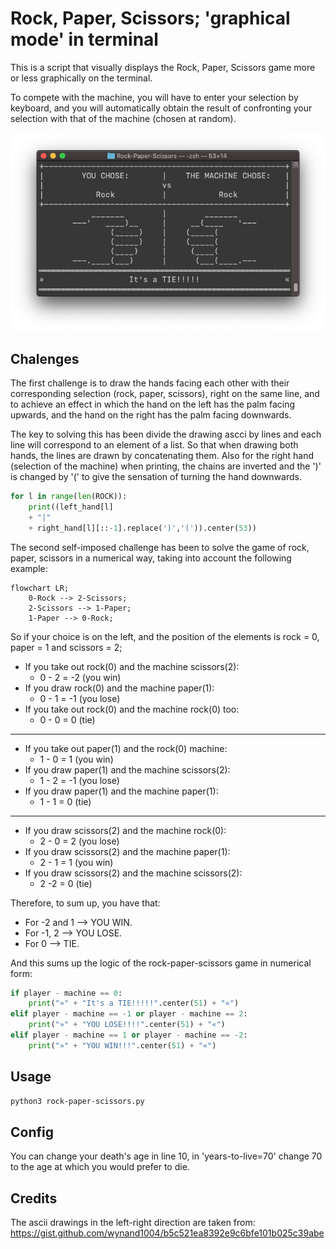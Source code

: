 # Rock, Paper, Scissors; 'graphical mode' in terminal

This is a script that visually displays the Rock, Paper, Scissors game more or less graphically on the terminal.

To compete with the machine, you will have to enter your selection by keyboard, and you will automatically obtain the result of confronting your selection with that of the machine (chosen at random).

![Image text](https://github.com/TeoRojas/Rock-Paper-Scissors--graphMode--/blob/main/img/vs-hands.png)

## Chalenges

The first challenge is to draw the hands facing each other with their corresponding selection (rock, paper, scissors), right on the same line, and to achieve an effect in which the hand on the left has the palm facing upwards, and the hand on the right has the palm facing downwards.

The key to solving this has been divide the drawing ascci by lines and each line will correspond to an element of a list. So that when drawing both hands, the lines are drawn by concatenating them. Also for the right hand (selection of the machine) when printing, the chains are inverted and the ')' is changed by '(' to give the sensation of turning the hand downwards.

```python   
for l in range(len(ROCK)):
    print((left_hand[l] 
    + "|"
    + right_hand[l][::-1].replace(')','(')).center(53))
```

The second self-imposed challenge has been to solve the game of rock, paper, scissors in a numerical way, taking into account the following example:

```mermaid
flowchart LR;
    0-Rock --> 2-Scissors;
    2-Scissors --> 1-Paper;
    1-Paper --> 0-Rock;
```
So if your choice is on the left, and the position of the elements is rock = 0, paper = 1 and scissors = 2;

- If you take out rock(0) and the machine scissors(2):
    - 0 - 2 = -2 (you win)
- If you draw rock(0) and the machine paper(1):
    - 0 - 1 = -1 (you lose)
- If you take out rock(0) and the machine rock(0) too:
    - 0 - 0 = 0 (tie)
---
- If you take out paper(1) and the rock(0) machine:
    - 1 - 0 = 1 (you win)
- If you draw paper(1) and the machine scissors(2):
    - 1 - 2 = -1 (you lose)
- If you draw paper(1) and the machine paper(1):
    - 1 - 1 = 0 (tie)
---
- If you draw scissors(2) and the machine rock(0):
    - 2 - 0 = 2 (you lose)
- If you draw scissors(2) and the machine paper(1):
    - 2 - 1 = 1 (you win)
- If you draw scissors(2) and the machine scissors(2):
    - 2 -2 = 0 (tie)

Therefore, to sum up, you have that:

- For -2 and 1 --> YOU WIN.
- For -1, 2   --> YOU LOSE.
- For 0   --> TIE.

And this sums up the logic of the rock-paper-scissors game in numerical form:

```python
if player - machine == 0:
    print("»" + "It's a TIE!!!!!".center(51) + "«")
elif player - machine == -1 or player - machine == 2:
    print("»" + "YOU LOSE!!!!".center(51) + "«")
elif player - machine == 1 or player - machine == -2:
    print("»" + "YOU WIN!!!".center(51) + "«")   
```

## Usage

```bash
python3 rock-paper-scissors.py
```

## Config

You can change your death's age in line 10, in 'years-to-live=70' change 70 to the age at which you would prefer to die.

## Credits
The ascii drawings in the left-right direction are taken from:
https://gist.github.com/wynand1004/b5c521ea8392e9c6bfe101b025c39abe